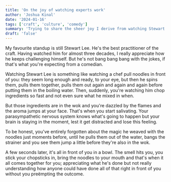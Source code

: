 ```yaml
---
title: 'On the joy of watching experts work'
author: 'Joshua Kinal'
date: '2024-01-16'
tags: ['craft', 'culture', 'comedy']
summary: 'Trying to share the sheer joy I derive from watching Stewart Lee’s comedy, I found it easier to describe the experience of watching another expert practitioner.'
draft: 'false'
---
```


My favourite standup is still Stewart Lee. He's the best practitioner of the craft. Having watched him for almost three decades, I really appreciate how he keeps challenging himself. But he's not bang bang bang with the jokes, if that's what you're expecting from a comedian.

Watching Stewart Lee is something like watching a chef pull noodles in front of you: they seem long enough and ready, to your eye, but then he spins them, pulls them together, pulls them out again and again and again before putting them in the boiling water. Then, suddenly, you're watching him chop ingredients so fast and not even sure what he mixed in when.

But those ingredients are in the wok and you're dazzled by the flames and the aroma jumps at your face. That's when you start salivating. Your parasympathetic nervous system knows what's going to happen but your brain is staying in the moment, lest it get distracted and lose this feeling.

To be honest, you've entirely forgotten about the magic he weaved with the noodles just moments before, until he pulls them out of the water, bangs the strainer and you see them jump a little before they're also in the wok.

A few seconds later, it's all in front of you in a bowl. The smell hits you, you stick your chopsticks in, bring the noodles to your mouth and that's when it all comes together for you; appreciating what he's done but not really understanding how anyone could have done all of that right in front of you without you preëmpting the outcome.
